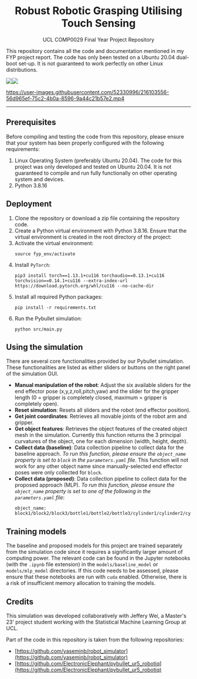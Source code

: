 <h1 align="center">Robust Robotic Grasping Utilising Touch Sensing</h1>
<p align="center">UCL COMP0029 Final Year Project Repository</p>

<p>This repository contains all the code and documentation mentioned in my FYP project report. The code has only been tested on a Ubuntu 20.04 dual-boot set-up. It is not guaranteed to work perfectly on other Linux distributions.</p>

<img src="https://img.shields.io/badge/Linux-FCC624?style=for-the-badge&logo=linux&logoColor=black"/><img src="https://img.shields.io/badge/Python-14354C?style=for-the-badge&logo=python&logoColor=white"/>

https://user-images.githubusercontent.com/52330996/216103556-56d965ef-75c2-4b0a-8596-9a44c21b57e2.mp4

<hr>

## Prerequisites
Before compiling and testing the code from this repository, please ensure that your system has been properly configured with the following requirements:
1. Linux Operating System (preferably Ubuntu 20.04). The code for this project was only developed and tested on Ubuntu 20.04. It is not guaranteed to compile and run fully functionally on other operating system and devices.
2. Python 3.8.16

## Deployment
1. Clone the repository or download a zip file containing the repository code.
2. Create a Python virtual environment with Python 3.8.16. Ensure that the virtual environment is created in the root directory of the project:
3. Activate the virtual environment:
   ```
   source fyp_env/activate
   ```
4. Install `PyTorch`:
   ```
   pip3 install torch==1.13.1+cu116 torchaudio==0.13.1+cu116 torchvision==0.14.1+cu116 --extra-index-url https://download.pytorch.org/whl/cu116 --no-cache-dir
   ```
5. Install all required Python packages:
   ```
   pip install -r requirements.txt
   ```
6. Run the Pybullet simulation:
   ```
   python src/main.py
   ```

## Using the simulation
There are several core functionalities provided by our Pybullet simulation. These functionalities are listed as either sliders or buttons on the right panel of the simulation GUI.

- **Manual manipulation of the robot**: Adjust the six available sliders for the end effector pose (x,y,z,roll,pitch,yaw) and the slider for the gripper length (0 = gripper is completely closed, maximum = gripper is completely open).
- **Reset simulation**: Resets all sliders and the robot (end effector position).
- **Get joint coordinates**: Retrieves all movable joints of the robot arm and gripper.
- **Get object features**: Retrieves the object features of the created object mesh in the simulation. Currently this function returns the 3 principal curvatures of the object, one for each dimension (width, height, depth).
- **Collect data (baseline)**: Data collection pipeline to collect data for the baseline approach. *To run this function, please ensure the `object_name` property is set to `block` in the `parameters.yaml` file*. This function will not work for any other object name since manually-selected end effector poses were only collected for `block`.
- **Collect data (proposed)**: Data collection pipeline to collect data for the proposed approach (MLP). *To run this function, please ensure the `object_name` property is set to one of the following in the `parameters.yaml` file*:
  ```
  object_name: block1/block2/block3/bottle1/bottle2/bottle3/cylinder1/cylinder2/cylinder3
  ```

## Training models
The baseline and proposed models for this project are trained separately from the simulation code since it requires a significantly larger amount of computing power. The relevant code can be found in the Jupyter notebooks (with the `.ipynb` file extension) in the `models/baseline_model` or `models/mlp_model` directories. If this code needs to be assessed, please ensure that these notebooks are run with `cuda` enabled. Otherwise, there is a risk of insufficient memory allocation to training the models.

## Credits
This simulation was developed collaboratively with Jeffery Wei, a Master's 23' project student working with the Statistical Machine Learning Group at UCL.

Part of the code in this repository is taken from the following repositories:
- [https://github.com/yaseminb/robot_simulator](https://github.com/yaseminb/robot_simulator)
- [https://github.com/ElectronicElephant/pybullet_ur5_robotiq](https://github.com/ElectronicElephant/pybullet_ur5_robotiq)